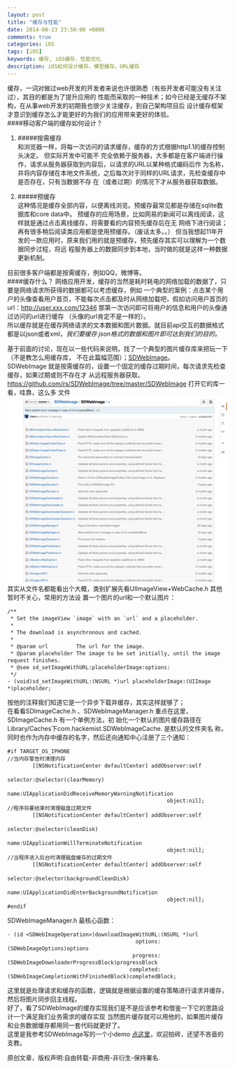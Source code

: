 ```yaml
---
layout: post
title: "缓存与性能"
date: 2014-08-23 23:50:00 +0800
comments: true
categories: iOS
tags: [iOS]
keywords: 缓存, iOS缓存，性能优化
description: iOS如何设计缓存，模型缓存，URL缓存
---
```

缓存，一词对做过web开发的开发者来说也许很熟悉（有些开发者可能没有关注过），其目的都是为了提升应用的
性能而采取的一种技术；如今已经是无缓存不架构，在从事web开发的初期我也很少关注缓存，到自己架构项目后
设计缓存框架才意识到缓存怎么才能更好的为我们的应用带来更好的体验。  
####移动客户端的缓存如何设计？  
1. #####按需缓存  
和浏览器一样，将每一次访问的请求缓存，缓存的方式根据http1.1的缓存控制头决定。  但实际开发中可能不
完全依赖于服务器，大多都是在客户端进行操作，请求从服务器获取到内容后，以请求的URL以某种格式编码后作
为名称，并将内容存储在本地文件系统，之后每次对于同样的URL请求，先检查缓存中是否存在，只有当数据不存
在（或者过期）的情况下才从服务器获取数据。

2. #####预缓存  
这种情况是缓存全部内容，以便离线浏览。预缓存最常见都是存储在sqlite数据库和core data中。
预缓存的应用场景，比如网易的新闻可以离线阅读，这样就是通过点击离线缓存，将需要看的内容预先缓存后在无
网络下进行阅读；再有很多稍后阅读类应用都是使用预缓存。（废话太多。。）
但当我想起11年开发的一款应用时，原来我们用的就是预缓存，预先缓存其实可以理解为一个数据同步过程，将远
程服务器上的数据同步到本地，当时做的就是这样一种数据更新机制。  


目前很多客户端都是按需缓存，例如QQ，微博等。  
####缓存什么？
网络应用开发，缓存的当然是耗时耗电的网络加载的数据了，只要是网络请求所获得的数据都可以考虑缓存，例如
一个典型的案例：点击某个用户的头像查看用户首页，不能每次点击都及时从网络加载吧，假如访问用户首页的
url：http://user.xxx.com/12346 那第一次访问即可将用户的信息和用户的头像通过访问的url进行缓存
（头像的url肯定不是一样的）。  
所以缓存就是在缓存网络请求的文本数据和图片数据。就目前api交互的数据格式都是以json或者xml，*我们要缓存
json格式的数据和图片即可达到我们的目的。*  

  基于前面的讨论，现在以一些代码来说明，找了一个典型的图片缓存库来把玩一下（不是教怎么用缓存库，
  不在此篇幅范围）；[SDWebImage](https://github.com/rs/SDWebImage "SDWebImage")。  
  SDWebImage 就是按需缓存的，设置一个固定的缓存过期时间，每次请求先检查缓存，如果过期或则不存在才
  从远程服务器获取。
  https://github.com/rs/SDWebImage/tree/master/SDWebImage 打开它的库一看，哇靠，这么多
  文件
  <img src="/assets/images/article/20140824-1.png"  width="800" />  
  其实从文件名都能看出个大概，类别扩展先看UIImageView+WebCache.h 其他暂时不关心，常用的方法设
  置一个图片的url和一个默认图片：  

``` objc
/**
 * Set the imageView `image` with an `url` and a placeholder.
 *
 * The download is asynchronous and cached.
 *
 * @param url         The url for the image.
 * @param placeholder The image to be set initially, until the image request finishes.
 * @see sd_setImageWithURL:placeholderImage:options:
 */
- (void)sd_setImageWithURL:(NSURL *)url placeholderImage:(UIImage *)placeholder;
```  
按他的注释我们知道它是一个异步下载并缓存，其实这样就够了；  
在看看SDImageCache.h 、SDWebImageManager.h  重点在这里，SDImageCache.h 有一个单例方法，初
始化一个默认的图片缓存路径在Library/Caches下com.hackemist.SDWebImageCache. 是默认的文件夹名
称，同时也作为内存中缓存的名字，然后还向通知中心注册了三个通知：

``` obj-c
#if TARGET_OS_IPHONE
//当内存警告时清理内存
        [[NSNotificationCenter defaultCenter] addObserver:self
                                                 selector:@selector(clearMemory)
                                                     name:UIApplicationDidReceiveMemoryWarningNotification
                                                   object:nil];
//程序将要结束时清理磁盘过期文件
        [[NSNotificationCenter defaultCenter] addObserver:self
                                                 selector:@selector(cleanDisk)
                                                     name:UIApplicationWillTerminateNotification
                                                   object:nil];
//当程序进入后台时清理磁盘缓存的过期文件
        [[NSNotificationCenter defaultCenter] addObserver:self
                                                 selector:@selector(backgroundCleanDisk)
                                                     name:UIApplicationDidEnterBackgroundNotification
                                                   object:nil];
#endif  
```

SDWebImageManager.h 最核心函数：
``` obj-c
- (id <SDWebImageOperation>)downloadImageWithURL:(NSURL *)url
                                         options:(SDWebImageOptions)options
                                        progress:(SDWebImageDownloaderProgressBlock)progressBlock
                                       completed:(SDWebImageCompletionWithFinishedBlock)completedBlock;

```
这里就是处理请求和缓存的函数，逻辑就是根据设置的缓存策略进行请求并缓存，然后将图片同步回主线程。  
好了，看了SDWebImage的缓存实现我们是不是应该参考和借鉴一下它的思路设计一个满足我们业务需求的缓存实现
当然图片缓存就可以用他的，如果图片缓存和业务数据缓存都用同一套代码就更好了。  
这里是我参考SDWebImage写的一个小demo  [点这里](https://github.com/alienjun/MyCacheTest "MyCacheTest")，欢迎拍砖，还望不吝啬的支教。


  原创文章，版权声明:自由转载-非商用-非衍生-保持署名.
